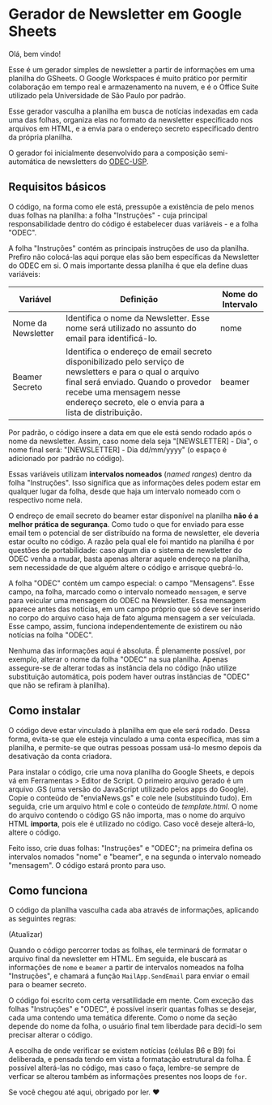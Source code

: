 # Gerador de Newsletter em Google Sheets

Olá, bem vindo!

Esse é um gerador simples de newsletter a partir de informações em uma planilha do GSheets. O Google Workspaces é muito prático por permitir colaboração em tempo real e armazenamento na nuvem, e é o Office Suite utilizado pela Universidade de São Paulo por padrão.

Esse gerador vasculha a planilha em busca de notícias indexadas em cada uma das folhas, organiza elas no formato da newsletter especificado nos arquivos em HTML, e a envia para o endereço secreto especificado dentro da própria planilha.

O gerador foi inicialmente desenvolvido para a composição semi-automática de newsletters do [ODEC-USP](http://odec.iri.usp.br).

## Requisitos básicos

O código, na forma como ele está, pressupõe a existência de pelo menos duas folhas na planilha: a folha "Instruções" - cuja principal responsabilidade dentro do código é estabelecer duas variáveis - e a folha "ODEC".

A folha "Instruções" contém as principais instruções de uso da planilha. Prefiro não colocá-las aqui porque elas são bem específicas da Newsletter do ODEC em si. O mais importante dessa planilha é que ela define duas variáveis:

| Variável | Definição | Nome do Intervalo |
| -------- | --------- | ----------------- |
| Nome da Newsletter | Identifica o nome da Newsletter. Esse nome será utilizado no assunto do email para identificá-lo. | nome |
| Beamer Secreto | Identifica o endereço de email secreto disponibilizado pelo serviço de newsletters e para o qual o arquivo final será enviado. Quando o provedor recebe uma mensagem nesse endereço secreto, ele o envia para a lista de distribuição. | beamer |

Por padrão, o código insere a data em que ele está sendo rodado após o nome da newsletter. Assim, caso nome dela seja "[NEWSLETTER] - Dia", o nome final será: "[NEWSLETTER] - Dia dd/mm/yyyy" (o espaço é adicionado por padrão no código).

Essas variáveis utilizam **intervalos nomeados** (*named ranges*) dentro da folha "Instruções". Isso significa que as informações deles podem estar em qualquer lugar da folha, desde que haja um intervalo nomeado com o respectivo nome nela.

O endreço de email secreto do beamer estar disponível na planilha **não é a melhor prática de segurança**. Como tudo o que for enviado para esse email tem o potencial de ser distribuído na forma de newsletter, ele deveria estar oculto no código. A razão pela qual ele foi mantido na planilha é por questões de portabilidade: caso algum dia o sistema de newsletter do ODEC venha a mudar, basta apenas alterar aquele endereço na planilha, sem necessidade de que alguém altere o código e arrisque quebrá-lo.

A folha "ODEC" contém um campo especial: o campo "Mensagens". Esse campo, na folha, marcado como o intervalo nomeado `mensagem`, e serve para veicular uma mensagem do ODEC na Newsletter. Essa mensagem aparece antes das notícias, em um campo próprio que só deve ser inserido no corpo do arquivo caso haja de fato alguma mensagem a ser veículada. Esse campo, assim, funciona independentemente de existirem ou não notícias na folha "ODEC".

Nenhuma das informações aqui é absoluta. É plenamente possível, por exemplo, alterar o nome da folha "ODEC" na sua planilha. Apenas assegure-se de alterar todas as instância dela no código (não utilize substituição automática, pois podem haver outras instâncias de "ODEC" que não se refiram à planilha).

## Como instalar

O código deve estar vinculado à planilha em que ele será rodado. Dessa forma, evita-se que ele esteja vinculado a uma conta específica, mas sim a planilha, e permite-se que outras pessoas possam usá-lo mesmo depois da desativação da conta criadora.

Para instalar o código, crie uma nova planilha do Google Sheets, e depois vá em Ferramentas > Editor de Script. O primeiro arquivo gerado é um arquivo .GS (uma versão do JavaScript utilizado pelos apps do Google). Copie o conteúdo de "enviaNews.gs" e cole nele (substituindo tudo). Em seguida, crie um arquivo html e cole o conteúdo de *template.html*. O nome do arquivo contendo o código GS não importa, mas o nome do arquivo HTML **importa**, pois ele é utilizado no código. Caso você deseje alterá-lo, altere o código.

Feito isso, crie duas folhas: "Instruções" e "ODEC"; na primeira defina os intervalos nomados "nome" e "beamer", e na segunda o intervalo nomeado "mensagem". O código estará pronto para uso.

## Como funciona

O código da planilha vasculha cada aba através de informações, aplicando as seguintes regras:

(Atualizar)

Quando o código percorrer todas as folhas, ele terminará de formatar o arquivo final da newsletter em HTML. Em seguida, ele buscará as informações de `nome` e `beamer` a partir de intervalos nomeados na folha "Instruções", e chamará a função `MailApp.SendEmail` para enviar o email para o beamer secreto.

O código foi escrito com certa versatilidade em mente. Com exceção das folhas "Instruções" e "ODEC", é possível inserir quantas folhas se desejar, cada uma contendo uma temática diferente. Como o nome da seção depende do nome da folha, o usuário final tem liberdade para decidi-lo sem precisar alterar o código.

A escolha de onde verificar se existem notícias (células B6 e B9) foi deliberada, e pensada tendo em vista a formatação estrutural da folha. É possível alterá-las no código, mas caso o faça, lembre-se sempre de verficar se alterou também as informações presentes nos loops de `for`.



Se você chegou até aqui, obrigado por ler. ❤️

